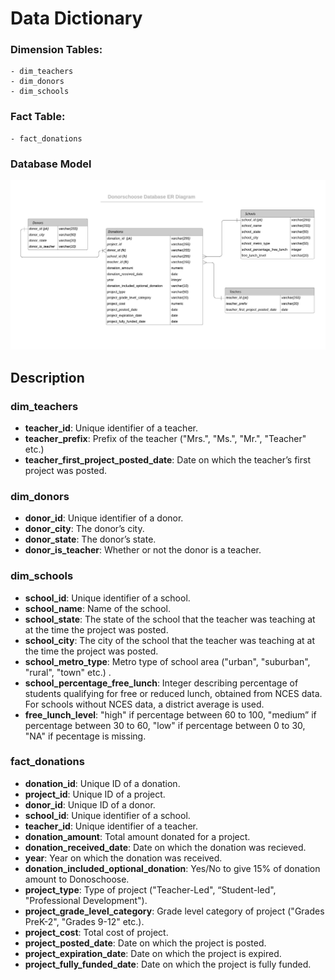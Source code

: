 # Data Dictionary

### Dimension Tables:

    - dim_teachers
    - dim_donors
    - dim_schools

### Fact Table:

    - fact_donations

### Database Model

![title](img/ERD.jpeg)


## Description

### dim_teachers
* __teacher_id__: Unique identifier of a teacher.
* __teacher_prefix__: Prefix of the teacher ("Mrs.", "Ms.", "Mr.", "Teacher" etc.)
* __teacher_first_project_posted_date__: Date on which the teacher’s first project was posted.


### dim_donors

* __donor_id__: Unique identifier of a donor.
* __donor_city__: The donor’s city. 
* __donor_state__: The donor’s state.
* __donor_is_teacher__: Whether or not the donor is a teacher.


### dim_schools

- __school_id__: Unique identifier of a school.
- __school_name__: Name of the school.
- __school_state__: The state of the school that the teacher was teaching at at the time the project was posted.
- __school_city__: The city of the school that the teacher was teaching at at the time the project was posted.
- __school_metro_type__: Metro type of school area ("urban", "suburban", "rural", "town" etc.) .
- __school_percentage_free_lunch__: Integer describing percentage of students qualifying for free or reduced lunch, 
									obtained from NCES data. For schools without NCES data, a district average is used.
- __free_lunch_level__: "high" if percentage between 60 to 100, "medium” if percentage between 30 to 60, 
						"low" if percentage between 0 to 30, "NA" if pecentage is missing.

### fact_donations

* __donation_id__: Unique ID of a donation.
* __project_id__: Unique ID of a project.
* __donor_id__: Unique ID of a donor.
* __school_id__: Unique identifier of a school.
* __teacher_id__: Unique identifier of a teacher.
* __donation_amount__: Total amount donated for a project.
* __donation_received_date__: Date on which the donation was recieved.
* __year__: Year on which the donation was received.
* __donation_included_optional_donation__: Yes/No to give 15% of donation amount to Donoschoose.
* __project_type__: Type of project ("Teacher-Led", “Student-led", "Professional Development").
* __project_grade_level_category__: Grade level category of project ("Grades PreK-2", "Grades 9-12" etc.).
* __project_cost__: Total cost of project.
* __project_posted_date__: Date on which the project is posted.
* __project_expiration_date__: Date on which the project is expired.
* __project_fully_funded_date__: Date on which the project is fully funded.